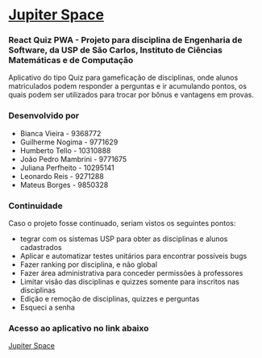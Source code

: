 # [Jupiter Space](https://nifty-saha-c4a945.netlify.app/)

### React Quiz PWA - Projeto para disciplina de Engenharia de Software, da USP de São Carlos, Instituto de Ciências Matemáticas e de Computação

Aplicativo do tipo Quiz para gameficação de disciplinas, onde alunos matriculados podem responder a perguntas e ir acumulando pontos, os quais podem ser utilizados para trocar por bônus e vantagens em provas.

### Desenvolvido por

- Bianca Vieira - 9368772
- Guilherme Nogima - 9771629
- Humberto Tello - 10310888
- João Pedro Mambrini - 9771675
- Juliana Perfheito - 10295141
- Leonardo Reis - 9271288
- Mateus Borges - 9850328

### Continuidade

Caso o projeto fosse continuado, seriam vistos os seguintes pontos:
- tegrar com os sistemas USP para obter as disciplinas e
alunos cadastrados
- Aplicar e automatizar testes unitários para encontrar possíveis bugs
- Fazer ranking por disciplina, e não global
- Fazer área administrativa para conceder permissões à professores
- Limitar visão das disciplinas e quizzes somente para inscritos nas disciplinas
- Edição e remoção de disciplinas, quizzes e perguntas
- Esqueci a senha

### Acesso ao aplicativo no link abaixo

[Jupiter Space](https://nifty-saha-c4a945.netlify.app/)
